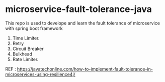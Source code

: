 # microservice-fault-tolerance-java

This repo is used to develope and learn the fault tolerance of microservice with spring boot framework

1. Time Limiter.
2. Retry
3. Circuit Breaker
4. Bulkhead
5. Rate Limiter.


REF :
https://javatechonline.com/how-to-implement-fault-tolerance-in-microservices-using-resilience4j/
